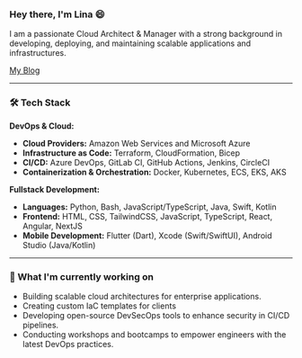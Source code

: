 ### Hey there, I'm Lina  :smile:

I am a passionate Cloud Architect & Manager with a strong background in developing, deploying, and maintaining scalable applications and infrastructures.

[My Blog](https://linabrihoum.com)

---
### 🛠️ Tech Stack

**DevOps & Cloud:**
- **Cloud Providers:** Amazon Web Services and Microsoft Azure
- **Infrastructure as Code:** Terraform, CloudFormation, Bicep
- **CI/CD:** Azure DevOps, GitLab CI, GitHub Actions, Jenkins, CircleCI
- **Containerization & Orchestration:** Docker, Kubernetes, ECS, EKS, AKS

**Fullstack Development:**
- **Languages:** Python, Bash, JavaScript/TypeScript, Java, Swift, Kotlin
- **Frontend:** HTML, CSS, TailwindCSS, JavaScript, TypeScript, React, Angular, NextJS
- **Mobile Development:** Flutter (Dart), Xcode (Swift/SwiftUI), Android Studio (Java/Kotlin)
---

### 🌱 What I'm currently working on

- Building scalable cloud architectures for enterprise applications.
- Creating custom IaC templates for clients
- Developing open-source DevSecOps tools to enhance security in CI/CD pipelines.
- Conducting workshops and bootcamps to empower engineers with the latest DevOps practices.
